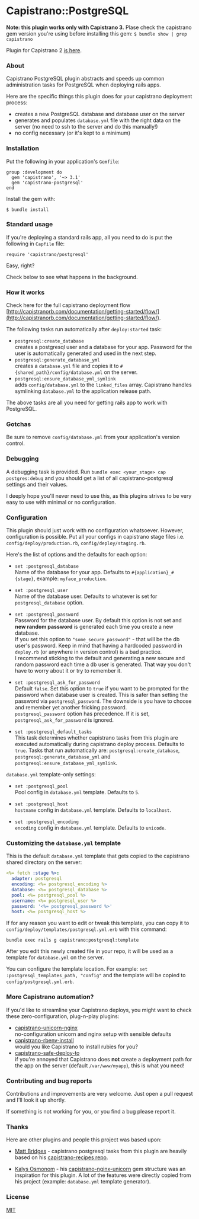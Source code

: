 # Capistrano::PostgreSQL

**Note: this plugin works only with Capistrano 3.** Plase check the capistrano
gem version you're using before installing this gem:
`$ bundle show | grep capistrano`

Plugin for Capistrano 2 [is here](https://github.com/bruno-/capistrano2-postgresql).

### About

Capistrano PostgreSQL plugin abstracts and speeds up common administration
tasks for PostgreSQL when deploying rails apps.

Here are the specific things this plugin does for your capistrano deployment
process:

* creates a new PostgreSQL database and database user on the server
* generates and populates `database.yml` file with the right data on the server
  (no need to ssh to the server and do this manually!)
* no config necessary (or it's kept to a minimum)

### Installation

Put the following in your application's `Gemfile`:

    group :development do
      gem 'capistrano', '~> 3.1'
      gem 'capistrano-postgresql'
    end

Install the gem with:

    $ bundle install

### Standard usage

If you're deploying a standard rails app, all you need to do is put
the following in `Capfile` file:

    require 'capistrano/postgresql'

Easy, right?

Check below to see what happens in the background.

### How it works

Check here for the full capistrano deployment flow
[http://capistranorb.com/documentation/getting-started/flow/](http://capistranorb.com/documentation/getting-started/flow/).

The following tasks run automatically after `deploy:started` task:

* `postgresql:create_database`<br/>
creates a postgresql user and a database for your app. Password for the user is
automatically generated and used in the next step.
* `postgresql:generate_database_yml`<br/>
creates a `database.yml` file and copies it to
`#{shared_path}/config/database.yml` on the server.
* `postgresql:ensure_database_yml_symlink`<br/>
adds `config/database.yml` to the `linked_files` array. Capistrano handles
symlinking `database.yml` to the application release path.

The above tasks are all you need for getting rails app to work with PostgreSQL.

### Gotchas

Be sure to remove `config/database.yml` from your application's version control.

### Debugging

A debugging task is provided. Run `bundle exec <your_stage> cap postgres:debug`
and you should get a list of all capistrano-postgresql settings and their
values.

I deeply hope you'll never need to use this, as this plugins strives to be
very easy to use with minimal or no configuration.

### Configuration

This plugin should just work with no configuration whatsoever. However,
configuration is possible. Put all your configs in capistrano stage files i.e.
`config/deploy/production.rb`, `config/deploy/staging.rb`.

Here's the list of options and the defaults for each option:

* `set :postgresql_database`<br/>
Name of the database for your app. Defaults to `#{application}_#{stage}`,
example: `myface_production`.

* `set :postgresql_user`<br/>
Name of the database user. Defaults to whatever is set for `postgresql_database`
option.

* `set :postgresql_password`<br/>
Password for the database user. By default this option is not set and
**new random password** is generated each time you create a new database.<br/>
If you set this option to `"some_secure_password"` - that will be the db user's
password. Keep in mind that having a hardcoded password in `deploy.rb` (or
anywhere in version control) is a bad practice.<br/>
I recommend sticking to the default and generating a new secure and random
password each time a db user is generated. That way you don't have to worry
about it or try to remember it.

* `set :postgresql_ask_for_password`<br/>
Default `false`. Set this option to `true` if you want to be prompted for the
password when database user is created. This is safer than setting the password
via `postgresql_password`. The downside is you have to choose and remember
yet another fricking password.<br/>
`postgresql_password` option has precedence. If it is set,
`postgresql_ask_for_password` is ignored.

* `set :postgresql_default_tasks`<br/>
This task determines whether capistrano tasks from this plugin are executed
automatically during capistrano deploy process. Defaults to `true`. Tasks that
run automatically are: `postgresql:create_database`,
`postgresql:generate_database_yml` and `postgresql:ensure_database_yml_symlink`.

`database.yml` template-only settings:

* `set :postgresql_pool`<br/>
Pool config in `database.yml` template. Defaults to `5`.

* `set :postgresql_host`<br/>
`hostname` config in `database.yml` template. Defaults to `localhost`.

* `set :postgresql_encoding`<br/>
`encoding` config in `database.yml` template. Defaults to `unicode`.

### Customizing the `database.yml` template

This is the default `database.yml` template that gets copied to the capistrano
shared directory on the server:

```yml
<%= fetch :stage %>:
  adapter: postgresql
  encoding: <%= postgresql_encoding %>
  database: <%= postgresql_database %>
  pool: <%= postgresql_pool %>
  username: <%= postgresql_user %>
  password: '<%= postgresql_password %>'
  host: <%= postgresql_host %>
```

If for any reason you want to edit or tweak this template, you can copy it to
`config/deploy/templates/postgresql.yml.erb` with this command:

    bundle exec rails g capistrano:postgresql:template

After you edit this newly created file in your repo, it will be used as a
template for `database.yml` on the server.

You can configure the template location. For example:
`set :postgresql_templates_path, "config"` and the template will be copied to
`config/postgresql.yml.erb`.

### More Capistrano automation?

If you'd like to streamline your Capistrano deploys, you might want to check
these zero-configuration, plug-n-play plugins:

- [capistrano-unicorn-nginx](https://github.com/bruno-/capistrano-unicorn-nginx)<br/>
no-configuration unicorn and nginx setup with sensible defaults
- [capistrano-rbenv-install](https://github.com/bruno-/capistrano-rbenv-install)<br/>
would you like Capistrano to install rubies for you?
- [capistrano-safe-deploy-to](https://github.com/bruno-/capistrano-safe-deploy-to)<br/>
if you're annoyed that Capistrano does **not** create a deployment path for the
app on the server (default `/var/www/myapp`), this is what you need!

### Contributing and bug reports

Contributions and improvements are very welcome. Just open a pull request and
I'll look it up shortly.

If something is not working for you, or you find a bug please report it.

### Thanks

Here are other plugins and people this project was based upon:

* [Matt Bridges](https://github.com/mattdbridges) - capistrano postgresql tasks
from this plugin are heavily based on his
[capistrano-recipes repo](https://github.com/mattdbridges/capistrano-recipes).

* [Kalys Osmonom](https://github.com/kalys) - his
[capistrano-nginx-unicorn](https://github.com/kalys/capistrano-nginx-unicorn)
gem structure was an inspiration for this plugin. A lot of the features were
directly copied from his project (example: `database.yml` template generator).

### License

[MIT](LICENSE.md)
